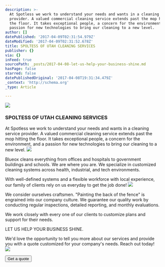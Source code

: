 ```yaml
---
description: >-
  At Spotless we work to understand your needs and wants in a cleaning service
  provider. A valued commercial cleaning service extends past the mop hitting
  the floor. It takes exceptional people, a concern for the environment, and a
  passion for new technologies to bring our cleaning to a new level.
author: []
datePublished: '2017-04-09T02:31:54.979Z'
dateModified: '2017-04-09T02:31:52.678Z'
title: SPOLTESS OF UTAH CLEANING SERVICES
publisher: {}
via: {}
inFeed: true
sourcePath: _posts/2017-04-08-let-us-help-your-business-shine.md
hasPage: false
starred: false
datePublishedOriginal: '2017-04-08T19:31:34.479Z'
_context: 'http://schema.org'
_type: Article

---
```

![](https://the-grid-user-content.s3-us-west-2.amazonaws.com/7b16b139-ecb4-455d-8ac2-22bfaae433a1.png)

### SPOLTESS OF UTAH CLEANING SERVICES

At Spotless we work to understand your needs and wants in a cleaning service provider. A valued commercial cleaning service extends past the mop hitting the floor. It takes exceptional people, a concern for the environment, and a passion for new technologies to bring our cleaning to a new level.
![](https://the-grid-user-content.s3-us-west-2.amazonaws.com/3459da01-5951-491b-bd51-b0eaa0efee99.jpg)

Blueox cleans everything from offices and hospitals to government buildings and schools. We are where you are. We specialize in customized cleaning systems across health, industrial, and tech environments.

With well-defined systems and a flexible workforce with local experience, our family of clients rely on us everyday to get the job done!
![](https://the-grid-user-content.s3-us-west-2.amazonaws.com/07859620-1171-43ef-99f0-d627fa15f074.png)

We consider ourselves craftsmen. "Painting the back of the fence" is engrained into our company culture. We guarantee our quality work by conducting regular inspections, detailed reporting, and monthly evaluations.

We work closely with every one of our clients to customize plans and support for their needs.

LET US HELP YOUR BUSINESS SHINE.

We'd love the opportunity to tell you more about our services and provide you with a quote customized for your company's needs. Reach out today!
![](https://the-grid-user-content.s3-us-west-2.amazonaws.com/88806105-1802-40bc-b097-163bca5f670b.jpg)

<button data-role="cta" style="">Get a quote</button>